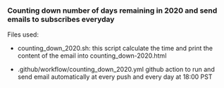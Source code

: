 ### Counting down number of days remaining in 2020 and send emails to subscribes everyday


Files used:
 * counting_down_2020.sh:
 this script calculate the time and print the content of the email into counting_down-2020.html
 
 * .github/workflow/counting_down_2020.yml
 github action to run and send email automatically at every push and every day at 18:00 PST
